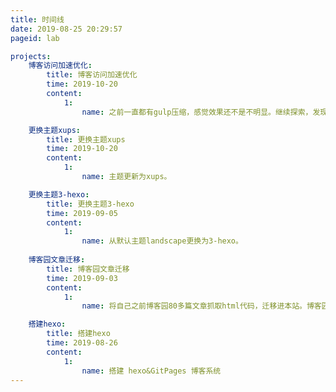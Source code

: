 ```yaml
---
title: 时间线
date: 2019-08-25 20:29:57
pageid: lab

projects:
    博客访问加速优化:
        title: 博客访问加速优化
        time: 2019-10-20
        content:
            1:
                name: 之前一直都有gulp压缩，感觉效果还不是不明显。继续探索，发现Hexo 的两个插件 hexo-service-worker、hexo-filter-optimize 。果断入手实施了。

    更换主题xups:
        title: 更换主题xups
        time: 2019-10-20
        content:
            1:
                name: 主题更新为xups。

    更换主题3-hexo:
        title: 更换主题3-hexo
        time: 2019-09-05
        content:
            1:
                name: 从默认主题landscape更换为3-hexo。
				
    博客园文章迁移:
        title: 博客园文章迁移
        time: 2019-09-03
        content:
            1:
                name: 将自己之前博客园80多篇文章抓取html代码，迁移进本站。博客园停止更新。

    搭建hexo:
        title: 搭建hexo
        time: 2019-08-26
        content: 
            1:        
                name: 搭建 hexo&GitPages 博客系统
---
```

